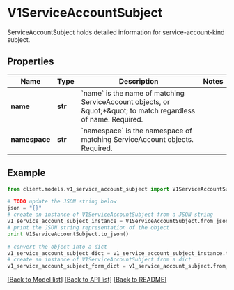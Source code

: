 # V1ServiceAccountSubject

ServiceAccountSubject holds detailed information for service-account-kind subject.

## Properties
Name | Type | Description | Notes
------------ | ------------- | ------------- | -------------
**name** | **str** | &#x60;name&#x60; is the name of matching ServiceAccount objects, or \&quot;*\&quot; to match regardless of name. Required. | 
**namespace** | **str** | &#x60;namespace&#x60; is the namespace of matching ServiceAccount objects. Required. | 

## Example

```python
from client.models.v1_service_account_subject import V1ServiceAccountSubject

# TODO update the JSON string below
json = "{}"
# create an instance of V1ServiceAccountSubject from a JSON string
v1_service_account_subject_instance = V1ServiceAccountSubject.from_json(json)
# print the JSON string representation of the object
print V1ServiceAccountSubject.to_json()

# convert the object into a dict
v1_service_account_subject_dict = v1_service_account_subject_instance.to_dict()
# create an instance of V1ServiceAccountSubject from a dict
v1_service_account_subject_form_dict = v1_service_account_subject.from_dict(v1_service_account_subject_dict)
```
[[Back to Model list]](../README.md#documentation-for-models) [[Back to API list]](../README.md#documentation-for-api-endpoints) [[Back to README]](../README.md)


